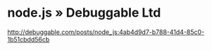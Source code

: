 <!--
id: 1136215039
link: http://kevinisom.info/post/1136215039/node-js-debuggable-ltd
slug: node-js-debuggable-ltd
date: Fri Sep 17 2010 18:14:13 GMT+1200 (NZST)
raw: {"blog_name":"kevinisom","id":1136215039,"post_url":"http://kevinisom.info/post/1136215039/node-js-debuggable-ltd","slug":"node-js-debuggable-ltd","type":"link","date":"2010-09-17 06:14:13 GMT","timestamp":1284704053,"state":"published","format":"html","reblog_key":"vxom9BKP","tags":[],"short_url":"http://tmblr.co/Zw68Yy13kKF-","highlighted":[],"feed_item":"http://debuggable.com/posts/node_js:4ab4d9d7-b788-41d4-85c0-1b51cbdd56cb","from_feed_id":"650234","note_count":0,"title":"node.js » Debuggable Ltd","url":"http://debuggable.com/posts/node_js:4ab4d9d7-b788-41d4-85c0-1b51cbdd56cb","description":""}
publish: 2010-09-017
tags: 
title: node.js » Debuggable Ltd
-->


node.js » Debuggable Ltd
========================

<http://debuggable.com/posts/node_js:4ab4d9d7-b788-41d4-85c0-1b51cbdd56cb>

